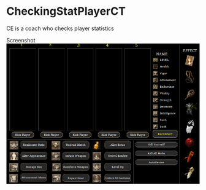 # CheckingStatPlayerCT
CE is a coach who checks player statistics




Screenshot
![screenshot](https://github.com/Azzekill-dll/CheckingStatPlayerCT/blob/main/image.png)
